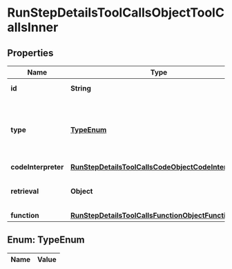 

# RunStepDetailsToolCallsObjectToolCallsInner

## Properties

Name | Type | Description | Notes
------------ | ------------- | ------------- | -------------
**id** | **String** | The ID of the tool call object. | 
**type** | [**TypeEnum**](#TypeEnum) | The type of tool call. This is always going to be &#x60;code_interpreter&#x60; for this type of tool call. | 
**codeInterpreter** | [**RunStepDetailsToolCallsCodeObjectCodeInterpreter**](RunStepDetailsToolCallsCodeObjectCodeInterpreter.md) |  | 
**retrieval** | **Object** | For now, this is always going to be an empty object. | 
**function** | [**RunStepDetailsToolCallsFunctionObjectFunction**](RunStepDetailsToolCallsFunctionObjectFunction.md) |  | 


## Enum: TypeEnum

Name | Value
---- | -----




